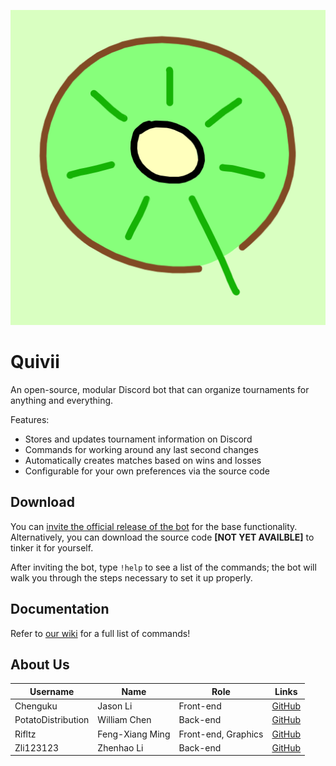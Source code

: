 <p align="center">
  <img src="https://raw.githubusercontent.com/PotatoDistribution/Quivii/main/assets/quivii.png">
</p>

# Quivii

An open-source, modular Discord bot that can organize tournaments for anything and everything. 

Features:
- Stores and updates tournament information on Discord
- Commands for working around any last second changes
- Automatically creates matches based on wins and losses
- Configurable for your own preferences via the source code

## Download
You can [invite the official release of the bot](https://discord.com/api/oauth2/authorize?client_id=873357302399393822&permissions=8&scope=bot) for the base functionality.  
Alternatively, you can download the source code **\[NOT YET AVAILBLE\]** to tinker it for yourself.

After inviting the bot, type `!help` to see a list of the commands; the bot will walk you through the steps necessary to set it up properly.

## Documentation
Refer to [our wiki](https://github.com/PotatoDistribution/Quivii/wiki) for a full list of commands!

## About Us
| Username | Name | Role | Links |
| --- | --- | --- | --- |
| Chenguku | Jason Li | Front-end | [GitHub](https://github.com/Chenguku) |
| PotatoDistribution | William Chen | Back-end | [GitHub](https://github.com/PotatoDistribution) |
| Rifltz | Feng-Xiang Ming | Front-end, Graphics | [GitHub](https://github.com/Rifltz) |
| Zli123123 | Zhenhao Li | Back-end | [GitHub](https://github.com/Zli123123) |
